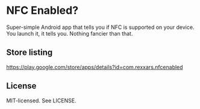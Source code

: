 # NFC Enabled?

Super-simple Android app that tells you if NFC is supported on your device. You launch it, it tells you. Nothing fancier than that.

## Store listing

https://play.google.com/store/apps/details?id=com.rexxars.nfcenabled

## License

MIT-licensed. See LICENSE.
